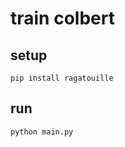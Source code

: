 # train colbert

## setup

```shell
pip install ragatouille
```

## run

```shell
python main.py
```
